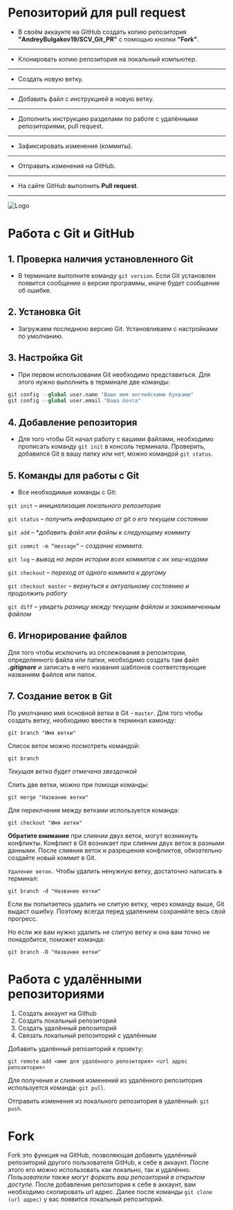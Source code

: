 # Репозиторий для **pull request**
* В своём аккаунте на GitHub создать копию репозитория **"AndreyBulgakov19/SCV_Git_PR"** с помощью кнопки **"Fork"**.
---
* Клонировать копию репозитория на локальный компьютер.
---
* Создать новую ветку.
---
* Добавить файл с инструкцией в новую ветку.
---
* Дополнить инструкцию разделами по работе с удалёнными репозиториями, pull request.
---
* Зафиксировать изменения (коммиты).
---
* Отправить изменения на GitHub.
---
* На сайте GitHub выполнить **Pull request**.
---

![Logo](Logo.jpg)

# Работа с Git и GitHub

## 1. Проверка наличия установленного Git 
* В терминале выполните команду `git version`. Если Git установлен появится сообщение о версии программы, иначе будет сообщение об ошибке.

## 2. Установка Git
* Загружаем последнюю версию Git. Установливаем с настройками по умолчанию.

## 3. Настройка Git
* При первом использовании Git необходимо представиться. Для этого нужно выполнить в терминале две команды:
```python
git config --global user.name "Ваше имя английскими буквами"
git config --global user.email "Ваша почта"
```
## 4. Добавление репозитория
* Для того чтобы Git начал работу с вашими файлами, необходимо прописать команду `git init` в консоль терминала. Проверить, добавился Git в вашу папку или нет, можно командой `git status`. 

## 5. Команды для работы с Git
* Все необходимые команды с Git:

`git init` – *инициализация локального репозитория*

``git status`` – *получить информацию от git о его текущем состоянии*

`git add` – **добавить файл или файлы к следующему коммиту*

`git commit -m “message”` – *создание коммита.*

`git log` – *вывод на экран истории всех коммитов с их хеш-кодами*

`git checkout` – *переход от одного коммита к другому*

`git checkout master` – *вернуться к актуальному состоянию и продолжить работу*

`git diff` – *увидеть разницу между текущим файлом и закоммиченным файлом*

## 6. Игнорирование файлов
Для того чтобы исключить из отслежования в репозитории, определенного файла или папки, необходимо создать там файл ***.gitignore*** и записать в него названия шаблонов соответствующие названиям файлов или папок.

## 7. Создание веток в Git
По умолчанию имя основной ветки в Git - `master`.
Для того чтобы создать ветку, необходимо ввести в терминал камонду:
```
git branch "Имя ветки"
```
Список веток можно посмотреть командой:
```
git branch
```
*Текущая ветка будет отмечена звездочкой*

Слить две ветки, можно при помощи команды:
```
git merge "Название ветки"
```

Для переклчения между ветками используется команда:
```
git checkout "Имя ветки"
```
**Обратите внимание** при слиянии двух веток, могут возникнуть конфликты. Конфликт в Git возникает при слиянии двух веток в разными данными. После слияния веток и разрешения конфликтов, обизательно создайте новый коммит в Git.

`Удаление веток.` Чтобы удалить ненужную ветку, достаточно написать в терминал:
```
git branch -d "Название ветки"
```
Если вы попытаетесь удалить не слитую ветку, через команду выше, Git выдаст ошибку. Поэтому всегда перед удалением сохраняйте весь свой прогресс.

Но если же вам нужно удалить не слитую ветку и она вам точно не понадобится, поможет команда:
```
git branch -D "Название ветки"
```

# Работа с удалёнными репозиториями

1. Создать аккаунт на Github
2. Создать локальный репозиторий 
3. Создать удалённый репозиторий 
4. Связать локальный репозиторий с удалённым

Добавить удалённый репозиторий к проекту:
```
git remote add <имя для удалённого репозитория> <url адрес репозитория>
```

Для получения и слияния изменений из удалённого репозитория используется команда: ``git pull``.

Отправить изменения из локального репозитория в удалённый: ``git push``.

# **Fork**

Fork это функция на GitHub, позволяющая добавить удалённый репозиторий другого пользователя GitHub, к себе в аккаунт. После этого его можно использовать как локально, так и удалённо. *Пользователи также могут форкать ваш репозиторий в открытом доступе.* После добавления репозитория к себе в аккаунт, вам необходимо скопировать url адрес. Далее после команды ``git clone (url адрес)`` у вас появится локальный репозиторий.

